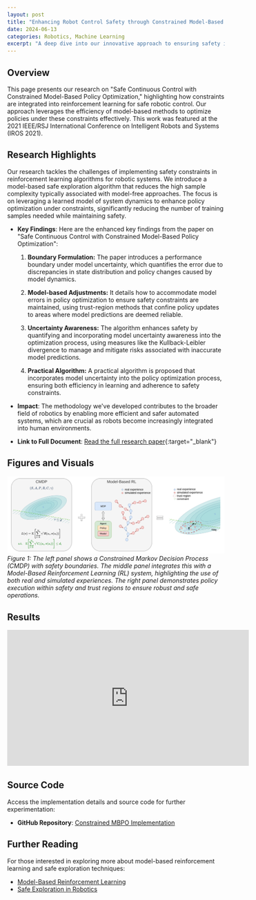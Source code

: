 ```yaml
---
layout: post
title: "Enhancing Robot Control Safety through Constrained Model-Based Optimization"
date: 2024-06-13
categories: Robotics, Machine Learning
excerpt: "A deep dive into our innovative approach to ensuring safety in robotic control systems using constrained model-based policy optimization."
---
```


## Overview
This page presents our research on "Safe Continuous Control with Constrained Model-Based Policy Optimization," highlighting how constraints are integrated into reinforcement learning for safe robotic control. Our approach leverages the efficiency of model-based methods to optimize policies under these constraints effectively. This work was featured at the 2021 IEEE/RSJ International Conference on Intelligent Robots and Systems (IROS 2021).

## Research Highlights
Our research tackles the challenges of implementing safety constraints in reinforcement learning algorithms for robotic systems. We introduce a model-based safe exploration algorithm that reduces the high sample complexity typically associated with model-free approaches. The focus is on leveraging a learned model of system dynamics to enhance policy optimization under constraints, significantly reducing the number of training samples needed while maintaining safety.

- **Key Findings**:
Here are the enhanced key findings from the paper on "Safe Continuous Control with Constrained Model-Based Policy Optimization":

  1. **Boundary Formulation:** The paper introduces a performance boundary under model uncertainty, which quantifies the error due to discrepancies in state distribution and policy changes caused by model dynamics.

  2. **Model-based Adjustments:** It details how to accommodate model errors in policy optimization to ensure safety constraints are maintained, using trust-region methods that confine policy updates to areas where model predictions are deemed reliable.

  3. **Uncertainty Awareness:** The algorithm enhances safety by quantifying and incorporating model uncertainty awareness into the optimization process, using measures like the Kullback-Leibler divergence to manage and mitigate risks associated with inaccurate model predictions.

  4. **Practical Algorithm:** A practical algorithm is proposed that incorporates model uncertainty into the policy optimization process, ensuring both efficiency in learning and adherence to safety constraints.


- **Impact**:
  The methodology we've developed contributes to the broader field of robotics by enabling more efficient and safer automated systems, which are crucial as robots become increasingly integrated into human environments.

- **Link to Full Document**: [Read the full research paper](https://arxiv.org/abs/2104.06922){:target="_blank"}

## Figures and Visuals
![Robotic Adaptation](../assets/cmdp2.png)
*Figure 1: The left panel shows a Constrained Markov Decision Process (CMDP) with safety boundaries. The middle panel integrates this with a Model-Based Reinforcement Learning (RL) system, highlighting the use of both real and simulated experiences. The right panel demonstrates policy execution within safety and trust regions to ensure robust and safe operations.*

## Results
<iframe width="560" height="315" src="https://www.youtube.com/embed/a4MM9TxAYUM" title="YouTube video player" frameborder="0" allow="accelerometer; autoplay; clipboard-write; encrypted-media; gyroscope; picture-in-picture" allowfullscreen></iframe>

## Source Code
Access the implementation details and source code for further experimentation:
- **GitHub Repository**: [Constrained MBPO Implementation](https://github.com/anyboby/Constrained-Model-Based-Policy-Optimization)

## Further Reading
For those interested in exploring more about model-based reinforcement learning and safe exploration techniques:
- [Model-Based Reinforcement Learning](https://example.com/model-based-rl)
- [Safe Exploration in Robotics](https://example.com/safe-robotics)



